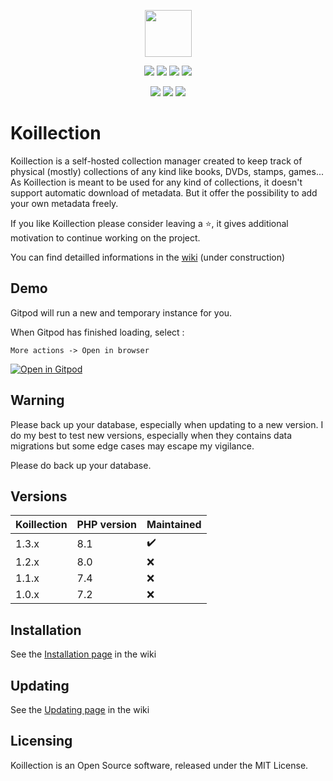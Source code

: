<p align="center">
    <a href="https://koillection.github.io/" target="_blank">
        <img src="https://user-images.githubusercontent.com/20560781/80213166-0e560e00-8639-11ea-944e-4f79fdbcef55.png" width="75" height="75">
    </a>
</p>

<p align="center">
<img src="https://img.shields.io/github/license/koillection/koillection" />    
    <img src="https://img.shields.io/github/v/release/koillection/koillection" />
    <img src="https://img.shields.io/travis/koillection/koillection/master" />
    <img src="https://img.shields.io/scrutinizer/g/koillection/koillection" />    
</p>
<p align="center">
    <img src="https://img.shields.io/packagist/php-v/koillection/koillection" />    
    <img src="https://img.shields.io/badge/mysql-^8.0-blue" />
    <img src="https://img.shields.io/badge/postgresql-^10.0-blue" />    
<p>

# Koillection

Koillection is a self-hosted collection manager created to keep track of physical (mostly) collections of any kind like books, DVDs, stamps, games... 
As Koillection is meant to be used for any kind of collections, it doesn't support automatic download of metadata. But it offer the possibility to add your own metadata freely.

If you like Koillection please consider leaving a ⭐, it gives additional motivation to continue working on the project.
    
You can find detailled informations in the <a href="https://github.com/koillection/koillection/wiki">wiki</a> (under construction)

## Demo

Gitpod will run a new and temporary instance for you.

When Gitpod has finished loading, select :

    More actions -> Open in browser


[![Open in Gitpod](https://gitpod.io/button/open-in-gitpod.svg)](https://gitpod.io/#https://github.com/koillection/koillection-gitpod)

## Warning

Please back up your database, especially when updating to a new version. I do my best to test new versions, especially when they contains data migrations but some edge cases may escape my vigilance.

Please do back up your database.

## Versions

| Koillection | PHP version | Maintained                |
|-------------| ----------- | ---------                 |
| 1.3.x       | 8.1         | :heavy_check_mark:        | 
| 1.2.x       | 8.0         | :x:                       |
| 1.1.x       | 7.4         | :x:                       |
| 1.0.x       | 7.2         | :x:                       |

## Installation
See the <a href="https://github.com/koillection/koillection/wiki/Installation">Installation page</a> in the wiki

## Updating
See the <a href="https://github.com/koillection/koillection/wiki/Updating">Updating page</a> in the wiki

## Licensing
Koillection is an Open Source software, released under the MIT License. 
